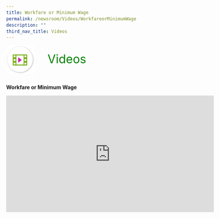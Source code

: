 ```yaml
---
title: Workfare or Minimum Wage
permalink: /newsroom/Videos/WorkfareorMinimumWage
description: ""
third_nav_title: Videos
---
```

<img class="MicIcon" src="/images/ico_videos.png" align="left">
<br><font align="center" color="green" size="+3">&nbsp;&nbsp;&nbsp;&nbsp;Videos</font><br><br><br>
<style>
img.MicIcon {
  height: 15%;
  width: 15%;
}
a.hyperlink {
	color:green;
	}
	  }
a.hyperlink:hover {
    color:MediumVioletRed;
}</style>

<b>Workfare or Minimum Wage</b>

<iframe width="560" height="315" src="https://www.youtube.com/embed/OdVI7vQDoiU" title="YouTube video player" frameborder="0" allow="accelerometer; autoplay; clipboard-write; encrypted-media; gyroscope; picture-in-picture" allowfullscreen></iframe>